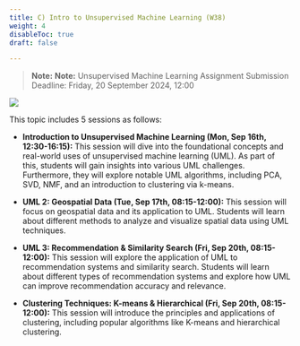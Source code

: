 ```yaml
---
title: C) Intro to Unsupervised Machine Learning (W38)
weight: 4
disableToc: true
draft: false

---
```


> **Note:** **Note:** Unsupervised Machine Learning Assignment Submission Deadline: Friday, 20 September 2024, 12:00

![](/ds23/images/corgi_hackathon_23.jpg)

This topic includes 5 sessions as follows:

- **Introduction to Unsupervised Machine Learning (Mon, Sep 16th, 12:30-16:15):** This session will dive into the foundational concepts and real-world uses of unsupervised machine learning (UML). As part of this, students will gain insights into various UML challenges. Furthermore, they will explore notable UML algorithms, including PCA, SVD, NMF, and an introduction to clustering via k-means.

- **UML 2: Geospatial Data (Tue, Sep 17th, 08:15-12:00):** This session will focus on geospatial data and its application to UML. Students will learn about different methods to analyze and visualize spatial data using UML techniques. 

- **UML 3: Recommendation & Similarity Search (Fri, Sep 20th, 08:15-12:00):** This session will explore the application of UML to recommendation systems and similarity search. Students will learn about different types of recommendation systems and explore how UML can improve recommendation accuracy and relevance.

- **Clustering Techniques: K-means & Hierarchical (Fri, Sep 20th, 08:15-12:00):** This session will introduce the principles and applications of clustering, including popular algorithms like K-means and hierarchical clustering.

<!-- ## Intro slides

Use arrows keys on keyboard to navigate. Alternatively [fullscreen slides](https://SDS-AAU.github.io/SDS-master/M1/slides/SDS-M1-UML_Intro.pdf) 
  
{{< IncludeSlides "https://SDS-AAU.github.io/SDS-master/M1/slides/SDS-M1-UML_Intro.pdf" >}} -->
